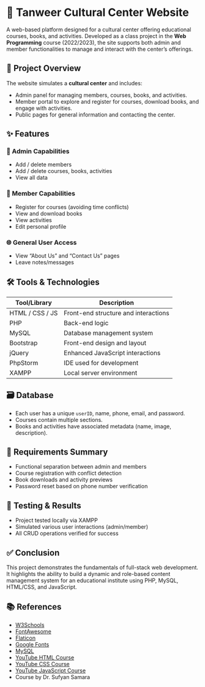 # 🌟 Tanweer Cultural Center Website

A web-based platform designed for a cultural center offering educational courses, books, and activities. Developed as a class project in the **Web Programming** course (2022/2023), the site supports both admin and member functionalities to manage and interact with the center’s offerings.

## 📌 Project Overview

The website simulates a **cultural center** and includes:

* Admin panel for managing members, courses, books, and activities.
* Member portal to explore and register for courses, download books, and engage with activities.
* Public pages for general information and contacting the center.


## ✨ Features

### 🧑 Admin Capabilities

* Add / delete members
* Add / delete courses, books, activities
* View all data

### 👥 Member Capabilities

* Register for courses (avoiding time conflicts)
* View and download books
* View activities
* Edit personal profile

### 🌐 General User Access

* View “About Us” and “Contact Us” pages
* Leave notes/messages



## 🛠️ Tools & Technologies

| Tool/Library    | Description                          |
| --------------- | ------------------------------------ |
| HTML / CSS / JS | Front-end structure and interactions |
| PHP             | Back-end logic                       |
| MySQL           | Database management system           |
| Bootstrap       | Front-end design and layout          |
| jQuery          | Enhanced JavaScript interactions     |
| PhpStorm        | IDE used for development             |
| XAMPP           | Local server environment             |



## 🗃️ Database

* Each user has a unique `userID`, name, phone, email, and password.
* Courses contain multiple sections.
* Books and activities have associated metadata (name, image, description).




## 🧾 Requirements Summary

* Functional separation between admin and members
* Course registration with conflict detection
* Book downloads and activity previews
* Password reset based on phone number verification



## 🧪 Testing & Results

* Project tested locally via XAMPP
* Simulated various user interactions (admin/member)
* All CRUD operations verified for success



## ✅ Conclusion

This project demonstrates the fundamentals of full-stack web development. It highlights the ability to build a dynamic and role-based content management system for an educational institute using PHP, MySQL, HTML/CSS, and JavaScript.



## 📚 References

* [W3Schools](https://www.w3schools.com/)
* [FontAwesome](https://fontawesome.com/)
* [Flaticon](https://www.flaticon.com/)
* [Google Fonts](https://fonts.google.com/)
* [MySQL](https://www.mysql.com/)
* [YouTube HTML Course](https://www.youtube.com/playlist?list=PLDoPjvoNmBAw_t_XWUFbBX-c9MafPk9ji)
* [YouTube CSS Course](https://www.youtube.com/playlist?list=PLDoPjvoNmBAzjsz06gkzlSrlev53MGIKe)
* [YouTube JavaScript Course](https://www.youtube.com/playlist?list=PLDoPjvoNmBAx3kiplQR_oeDqLDBUDYwVv)
* Course by Dr. Sufyan Samara



